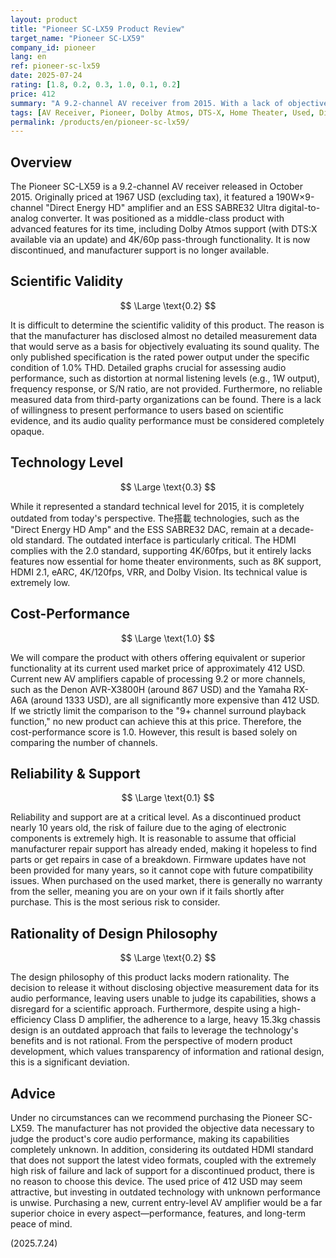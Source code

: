 ```yaml
---
layout: product
title: "Pioneer SC-LX59 Product Review"
target_name: "Pioneer SC-LX59"
company_id: pioneer
lang: en
ref: pioneer-sc-lx59
date: 2025-07-24
rating: [1.8, 0.2, 0.3, 1.0, 0.1, 0.2]
price: 412
summary: "A 9.2-channel AV receiver from 2015. With a lack of objective audio data, outdated specifications, and discontinued support, it cannot be recommended by today's standards."
tags: [AV Receiver, Pioneer, Dolby Atmos, DTS-X, Home Theater, Used, Discontinued]
permalink: /products/en/pioneer-sc-lx59/
---
```


## Overview

The Pioneer SC-LX59 is a 9.2-channel AV receiver released in October 2015. Originally priced at 1967 USD (excluding tax), it featured a 190W×9-channel "Direct Energy HD" amplifier and an ESS SABRE32 Ultra digital-to-analog converter. It was positioned as a middle-class product with advanced features for its time, including Dolby Atmos support (with DTS:X available via an update) and 4K/60p pass-through functionality. It is now discontinued, and manufacturer support is no longer available.

## Scientific Validity

$$ \Large \text{0.2} $$

It is difficult to determine the scientific validity of this product. The reason is that the manufacturer has disclosed almost no detailed measurement data that would serve as a basis for objectively evaluating its sound quality. The only published specification is the rated power output under the specific condition of 1.0% THD. Detailed graphs crucial for assessing audio performance, such as distortion at normal listening levels (e.g., 1W output), frequency response, or S/N ratio, are not provided. Furthermore, no reliable measured data from third-party organizations can be found. There is a lack of willingness to present performance to users based on scientific evidence, and its audio quality performance must be considered completely opaque.

## Technology Level

$$ \Large \text{0.3} $$

While it represented a standard technical level for 2015, it is completely outdated from today's perspective. The搭載 technologies, such as the "Direct Energy HD Amp" and the ESS SABRE32 DAC, remain at a decade-old standard. The outdated interface is particularly critical. The HDMI complies with the 2.0 standard, supporting 4K/60fps, but it entirely lacks features now essential for home theater environments, such as 8K support, HDMI 2.1, eARC, 4K/120fps, VRR, and Dolby Vision. Its technical value is extremely low.

## Cost-Performance

$$ \Large \text{1.0} $$

We will compare the product with others offering equivalent or superior functionality at its current used market price of approximately 412 USD. Current new AV amplifiers capable of processing 9.2 or more channels, such as the Denon AVR-X3800H (around 867 USD) and the Yamaha RX-A6A (around 1333 USD), are all significantly more expensive than 412 USD. If we strictly limit the comparison to the "9+ channel surround playback function," no new product can achieve this at this price. Therefore, the cost-performance score is 1.0. However, this result is based solely on comparing the number of channels.

## Reliability & Support

$$ \Large \text{0.1} $$

Reliability and support are at a critical level. As a discontinued product nearly 10 years old, the risk of failure due to the aging of electronic components is extremely high. It is reasonable to assume that official manufacturer repair support has already ended, making it hopeless to find parts or get repairs in case of a breakdown. Firmware updates have not been provided for many years, so it cannot cope with future compatibility issues. When purchased on the used market, there is generally no warranty from the seller, meaning you are on your own if it fails shortly after purchase. This is the most serious risk to consider.

## Rationality of Design Philosophy

$$ \Large \text{0.2} $$

The design philosophy of this product lacks modern rationality. The decision to release it without disclosing objective measurement data for its audio performance, leaving users unable to judge its capabilities, shows a disregard for a scientific approach. Furthermore, despite using a high-efficiency Class D amplifier, the adherence to a large, heavy 15.3kg chassis design is an outdated approach that fails to leverage the technology's benefits and is not rational. From the perspective of modern product development, which values transparency of information and rational design, this is a significant deviation.

## Advice

Under no circumstances can we recommend purchasing the Pioneer SC-LX59. The manufacturer has not provided the objective data necessary to judge the product's core audio performance, making its capabilities completely unknown. In addition, considering its outdated HDMI standard that does not support the latest video formats, coupled with the extremely high risk of failure and lack of support for a discontinued product, there is no reason to choose this device. The used price of 412 USD may seem attractive, but investing in outdated technology with unknown performance is unwise. Purchasing a new, current entry-level AV amplifier would be a far superior choice in every aspect—performance, features, and long-term peace of mind.

(2025.7.24)
